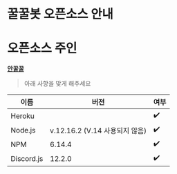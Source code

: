 # 꿀꿀봇 오픈소스 안내

# 오픈소스 주인
**[안꿀꿀](https://github.com/MadeGOD)**


> 아래 사항을 맞게 해주세요

| 이름       | 버전                          | 여부           |
| ---------- | ---------------------------- | ----------------|
| Heroku     |                              | ✔️               |
| Node.js    | v.12.16.2 (V.14 사용되지 않음)| ✔️               |
| NPM        | 6.14.4                       | ✔️               |
| Discord.js | 12.2.0                       | ✔️               |
